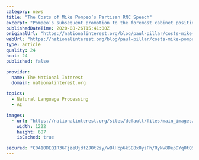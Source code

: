 ```yaml
---
category: news
title: "The Costs of Mike Pompeo’s Partisan RNC Speech"
excerpt: "Pompeo’s subsequent promotion to the foremost cabinet position—unlike the many other senior officials in this administration whom Trump has discarded once they became the least bit inconvenient or annoying to him—testifies to the extent to which he has shaped his conduct to appeal to Trump and to Trump’s political base,"
publishedDateTime: 2020-08-26T15:41:00Z
originalUrl: "https://nationalinterest.org/blog/paul-pillar/costs-mike-pompeo’s-partisan-rnc-speech-167746"
webUrl: "https://nationalinterest.org/blog/paul-pillar/costs-mike-pompeo’s-partisan-rnc-speech-167746"
type: article
quality: 24
heat: 24
published: false

provider:
  name: The National Interest
  domain: nationalinterest.org

topics:
  - Natural Language Processing
  - AI

images:
  - url: "https://nationalinterest.org/sites/default/files/main_images/2020-08-26T023604Z_1220429819_RC2ELI9PWTMS_RTRMADP_3_USA-ELECTION-CONVENTION.JPG"
    width: 1222
    height: 687
    isCached: true

secured: "C0410DEQ1R36TjzeUjdtZJOt2sy/wBlHcp6kSE8xOysFh/RyNv8DepDYqOtQSgEu3/q8Yv9dK5pQ/hAoIUsl8jjov/f2qkToSt+6G+hrNTZ6Dom8G9XbOhSefa27TwY1Fb/o7Szr5NlEKmRSeHrMcosmV2U2EPxZ9vP04K2G9vTIK0TZtPCQMJLUSDE24m0gcJajRb1J/yg9UNmctWtj7rDUsoz2StmzJn/DAogPaTfit3dNsGFo1tn4MSxfOoDV5HIvvpsRdu6lmXfHzTSOUcK2FfPlBY9zP/0CVX6LSQaoaPRoHiGoIAjoQHIERV6xWa+zN0YFxu1JemSU2D/oaROpm7L8uc4bZeVxp9WDEDo=;ITpRRboMVlaX6JzPQ0//sA=="
---
```



